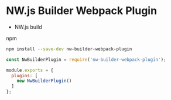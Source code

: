 # NW.js Builder Webpack Plugin

* NW.js build

npm

```bash
npm install --save-dev nw-builder-webpack-plugin
```

```js
const NwBuilderPlugin = require('nw-builder-webpack-plugin');

module.exports = {
  plugins: [
    new NwBuilderPlugin()
  ]
};
```
